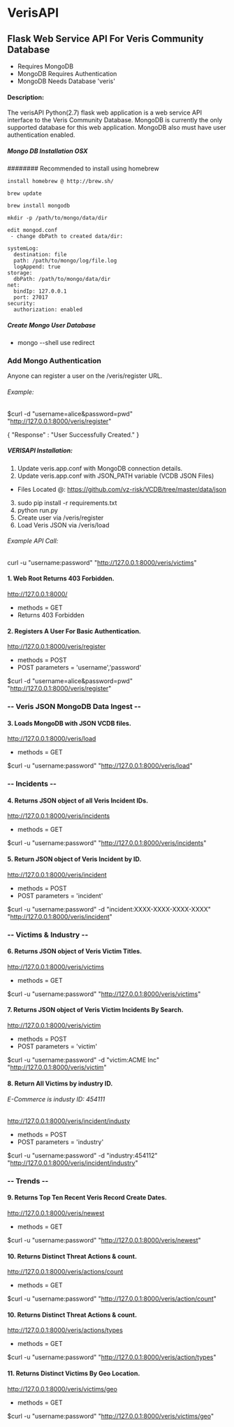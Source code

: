 # VerisAPI

## Flask Web Service API For Veris Community Database
- Requires MongoDB
- MongoDB Requires Authentication
- MongoDB Needs Database 'veris'

#### Description:
The verisAPI Python(2.7) flask web application is a web service API interface to the Veris Community Database.  MongoDB is currently the only supported database for this web application.  MongoDB also must have user authentication enabled.  

##### Mongo DB Installation OSX
######## Recommended to install using homebrew
```
install homebrew @ http://brew.sh/
```
```
brew update
```
```
brew install mongodb
```
```
mkdir -p /path/to/mongo/data/dir
```
```
edit mongod.conf
 - change dbPath to created data/dir:

systemLog:
  destination: file
  path: /path/to/mongo/log/file.log
  logAppend: true
storage:
  dbPath: /path/to/mongo/data/dir
net:
  bindIp: 127.0.0.1
  port: 27017
security:
  authorization: enabled
```

##### Create Mongo User Database
- mongo --shell use redirect


### Add Mongo Authentication

Anyone can register a user on the /veris/register URL.
###### Example:
$curl -d "username=alice&password=pwd" "http://127.0.0.1:8000/veris/register"

{ "Response" : "User Successfully Created." }


##### VERISAPI Installation:
1. Update veris.app.conf with MongoDB connection details.
2. Update veris.app.conf with JSON_PATH variable (VCDB JSON Files)
 - Files Located @: https://github.com/vz-risk/VCDB/tree/master/data/json
3. sudo pip install -r requirements.txt
4. python run.py
5. Create user via /veris/register
6. Load Veris JSON via /veris/load

###### Example API Call:

curl -u "username:password" "http://127.0.0.1:8000/veris/victims"

#### 1. Web Root Returns 403 Forbidden.
http://127.0.0.1:8000/
- methods = GET
- Returns 403 Forbidden

#### 2. Registers A User For Basic Authentication.
http://127.0.0.1:8000/veris/register
- methods = POST
- POST parameters = 'username','password'

$curl -d "username=alice&password=pwd" "http://127.0.0.1:8000/veris/register"

### -- Veris JSON MongoDB Data Ingest --
#### 3. Loads MongoDB with JSON VCDB files.
http://127.0.0.1:8000/veris/load
- methods = GET

$curl -u "username:password" "http://127.0.0.1:8000/veris/load"


### -- Incidents --
#### 4. Returns JSON object of all Veris Incident IDs.
http://127.0.0.1:8000/veris/incidents
- methods = GET

$curl -u "username:password" "http://127.0.0.1:8000/veris/incidents"

#### 5. Return JSON object of Veris Incident by ID.
http://127.0.0.1:8000/veris/incident
- methods = POST
- POST parameters = 'incident'

$curl -u "username:password" -d "incident:XXXX-XXXX-XXXX-XXXX" "http://127.0.0.1:8000/veris/incident"


### -- Victims & Industry --

#### 6. Returns JSON object of Veris Victim Titles.
http://127.0.0.1:8000/veris/victims
- methods = GET

$curl -u "username:password" "http://127.0.0.1:8000/veris/victims"

#### 7. Returns JSON object of Veris Victim Incidents By Search.
http://127.0.0.1:8000/veris/victim
- methods = POST
- POST parameters = 'victim'

$curl -u "username:password" -d "victim:ACME Inc" "http://127.0.0.1:8000/veris/victim"

#### 8. Return All Victims by industry ID.
###### E-Commerce is industy ID: 454111
http://127.0.0.1:8000/veris/incident/industy
- methods = POST
- POST parameters = 'industry'

$curl -u "username:password" -d "industry:454112" "http://127.0.0.1:8000/veris/incident/industry"


### -- Trends --

#### 9. Returns Top Ten Recent Veris Record Create Dates.
http://127.0.0.1:8000/veris/newest
- methods = GET

$curl -u "username:password" "http://127.0.0.1:8000/veris/newest"

#### 10. Returns Distinct Threat Actions & count.
http://127.0.0.1:8000/veris/actions/count
- methods = GET

$curl -u "username:password" "http://127.0.0.1:8000/veris/action/count"

#### 10. Returns Distinct Threat Actions & count.
http://127.0.0.1:8000/veris/actions/types
- methods = GET

$curl -u "username:password" "http://127.0.0.1:8000/veris/action/types"

#### 11. Returns Distinct Victims By Geo Location.
http://127.0.0.1:8000/veris/victims/geo
- methods = GET

$curl -u "username:password" "http://127.0.0.1:8000/veris/victims/geo"
